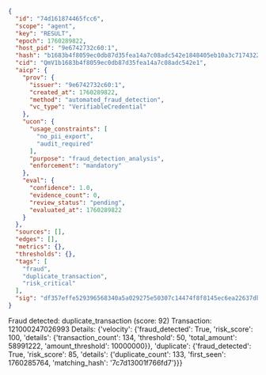 ```json
{
  "id": "74d161874465fcc6",
  "scope": "agent",
  "key": "RESULT",
  "epoch": 1760289822,
  "host_pid": "9e6742732c60:1",
  "hash": "b1683b4f8059ec0db87d35fea14a7c08adc542e1848405eb10a3c71743220fbf",
  "cid": "QmV1b1683b4f8059ec0db87d35fea14a7c08adc542e1",
  "aicp": {
    "prov": {
      "issuer": "9e6742732c60:1",
      "created_at": 1760289822,
      "method": "automated_fraud_detection",
      "vc_type": "VerifiableCredential"
    },
    "ucon": {
      "usage_constraints": [
        "no_pii_export",
        "audit_required"
      ],
      "purpose": "fraud_detection_analysis",
      "enforcement": "mandatory"
    },
    "eval": {
      "confidence": 1.0,
      "evidence_count": 0,
      "review_status": "pending",
      "evaluated_at": 1760289822
    }
  },
  "sources": [],
  "edges": [],
  "metrics": {},
  "thresholds": {},
  "tags": [
    "fraud",
    "duplicate_transaction",
    "risk_critical"
  ],
  "sig": "df357effe529396568340a5a029275e50307c14474f8f8145ec6ea22637dbc28"
}
```

Fraud detected: duplicate_transaction (score: 92)
Transaction: 121000247026993
Details: {'velocity': {'fraud_detected': True, 'risk_score': 100, 'details': {'transaction_count': 134, 'threshold': 50, 'total_amount': 58991222, 'amount_threshold': 10000000}}, 'duplicate': {'fraud_detected': True, 'risk_score': 85, 'details': {'duplicate_count': 133, 'first_seen': 1760285764, 'matching_hash': '7c7d13001f766fd7'}}}